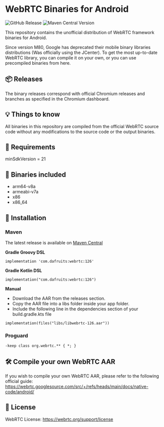 # WebRTC Binaries for Android

![GitHub Release](https://img.shields.io/github/v/release/mukeshsolanki/WebRTC-android)
![Maven Central Version](https://img.shields.io/maven-central/v/io.github.mukeshsolanki/webrtc-android)

This repository contains the unofficial distribution of WebRTC framework binaries for Android.

Since version M80, Google has deprecated their mobile binary libraries distributions (Was officially using the JCenter). To get the most up-to-date WebRTC library, you can compile it on your own, or you can use precompiled binaries from here.

## 📦 Releases
The binary releases correspond with official Chromium releases and branches as specified in the Chromium dashboard.

## 💡 Things to know
All binaries in this repository are compiled from the official WebRTC source code without any modifications to the source code or the output binaries.

## 📢 Requirements
minSdkVersion = 21

## 📀 Binaries included
* arm64-v8a
* armeabi-v7a
* x86
* x86_64

## 🚚 Installation

### Maven
The latest release is available on [Maven Central](https://central.sonatype.com/artifact/io.github.mukeshsolanki/webrtc-android)

**Gradle Groovy DSL**

```
implementation 'com.dafruits:webrtc:126'
```

**Gradle Kotlin DSL**

```
implementation("com.dafruits:webrtc:126")
```

**Manual**

* Download the AAR from the releases section.
* Copy the AAR file into a libs folder inside your app folder.
* Include the following line in the dependencies section of your build.gradle.kts file

```
implementation(files("libs/libwebrtc-126.aar"))
```

### Proguard

```
-keep class org.webrtc.** { *; }
```

## 🛠 Compile your own WebRTC AAR

If you wish to compile your own WebRTC AAR, please refer to the following official guide: https://webrtc.googlesource.com/src/+/refs/heads/main/docs/native-code/android/

## 📃 License

WebRTC License: https://webrtc.org/support/license
